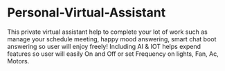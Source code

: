 # Personal-Virtual-Assistant
This private virtual assistant help to complete your lot of work such as manage your schedule meeting, happy mood answering, smart chat boot answering so user will enjoy freely! Including AI &amp; IOT helps expend features so user will easily On and Off or set Frequency on lights, Fan, Ac, Motors.
